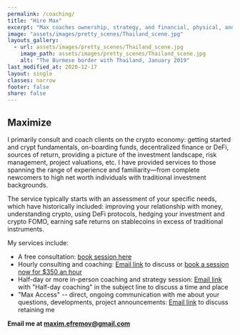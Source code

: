 ```yaml
---
permalink: /coaching/
title: "Hire Max"
excerpt: "Max coaches ownership, strategy, and financial, physical, and emotional wellbeing."
image: "assets/images/pretty_scenes/Thailand_scene.jpg"
layouts_gallery:
  - url: assets/images/pretty_scenes/Thailand_scene.jpg
    image_path: assets/images/pretty_scenes/Thailand_scene.jpg
    alt: "The Burmese border with Thailand, January 2019"
last_modified_at: 2020-12-17
layout: single
classes: narrow
footer: false
share: false
---
```


## Maximize

I primarily consult and coach clients on the crypto economy: getting started and crypt fundamentals, on-boarding funds, decentralized finance or DeFi, sources of return, providing a picture of the investment landscape, risk management, project valuations, etc. I have provided services to those spanning the range of experience and familiarity—from complete newcomers to high net worth individuals with traditional investment backgrounds.

The service typically starts with an assessment of your specific needs, which have historically included: improving your relationship with money, understanding crypto, using DeFi protocols, hedging your investment and crypto FOMO, earning safe returns on stablecoins in excess of traditional instruments.

My services include:

- A free consultation: [book session here](https://calendly.com/maxim-efremov/15min)
- Hourly consulting and coaching: [Email link](mailto:maxim.efremov@gmail.com) to discuss or [book a session now for $350 an hour](https://calendly.com/maxim-efremov/60-minute-coaching?month=2021-05)
- Half-day or more in-person coaching and strategy session: [Email link](mailto:maxim.efremov@gmail.com) with "Half-day coaching" in the subject line to discuss a time and place
- "Max Access" -- direct, ongoing communication with me about your questions, developments, project announcements: [Email link](mailto:maxim.efremov@gmail.com) to discuss retaining me

**Email me at [maxim.efremov@gmail.com](mailto:maxim.efremov@gmail.com)**

<!-- By dint of the non-traditional path I've taken, I've come into a lot of experiences:

- uprooting and moving to the city with the brightest future in America—Austin, Texas—and creating community
- mastering my body, eating habits, and physical training program as an adult gymnast
- changing careers into tech and being accorded a lifechanging income
- quitting my job to pursue a number of business, projects, and ventures
- investing in cryptocurrencies, decentralized finance, and the crypto economy
- owning my sundry emotions, extirpating the shame with which we all leave childhood

I'm coaching, tutoring, and mentoring those seeking and enquiring in these areas. You can [find time on my calendar](https://calendly.com/maxim-efremov/15min) to schedule a free call so we can find out how you could benefit from my service. -->

